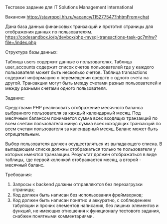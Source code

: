Тестовое задание для IT Solutions Management International

Вакансия https://stavropol.hh.ru/vacancy/115277547?hhtmFrom=chat

Дана база данных финансовых транзакций и прототип страницы для отображения данных по пользователям.
https://codesandbox.io/p/devbox/php-mysql-transactions-task-gc7mhw?file=/index.php

Структура базы данных:

Таблица users содержит данные о пользователях.
Таблица user_accounts содержит список счетов пользователей где у каждого пользователя может быть несколько счетов.
Таблица transactions содержит информацию о перемещении средств с одного счета на другой.
Транзакции могут быть между счетами разных пользователей и между разными счетами одного пользователя.

Задание:

Средствами PHP реализовать отображение месячного баланса выбранного пользователя за каждый календарный месяц.
Под месячным балансом понимается сумма всех входящих транзакций по всем счетам пользователя минус сумма всех исходящих транзакций по всем счетам пользователя за календарный месяц.
Баланс может быть отрицательным.

Выбор пользователя должен осуществляться из выпадающего списка. В выпадающем списке должны отображаться только те пользователи у которых имеются транзакции.
Результат должен отображаться в виде таблицы, где первой колонкой отображается месяц, а второй - месячный баланс.

Требования:

1. Запросы к backend должны отправляются без перезагрузки страницы;
2. Код должен быть написан без использования фреймворков;
3. Код должен быть написан понятно и аккуратно, с соблюдением табуляции и прочих элементов написания, без лишних элементов и функций, не имеющих отношения к функционалу тестового задания, снабжен понятными комментариями.